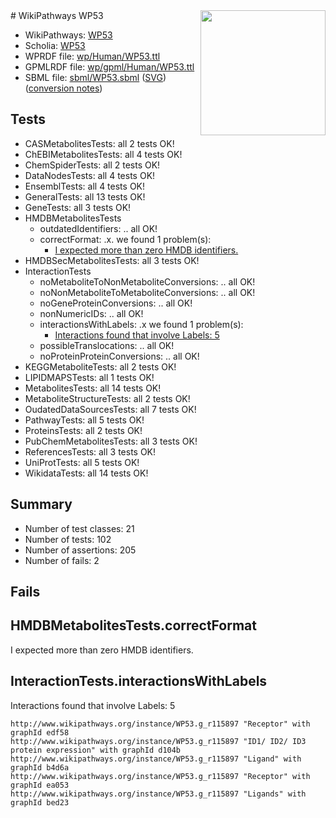 <img style="float: right; width: 200px" src="../logo.png" />
# WikiPathways WP53

* WikiPathways: [WP53](https://identifiers.org/wikipathways:WP53)
* Scholia: [WP53](https://scholia.toolforge.org/wikipathways/WP53)
* WPRDF file: [wp/Human/WP53.ttl](../wp/Human/WP53.ttl)
* GPMLRDF file: [wp/gpml/Human/WP53.ttl](../wp/gpml/Human/WP53.ttl)
* SBML file: [sbml/WP53.sbml](../sbml/WP53.sbml) ([SVG](../sbml/WP53.svg)) ([conversion notes](../sbml/WP53.txt))

## Tests
* CASMetabolitesTests: all 2 tests OK!
* ChEBIMetabolitesTests: all 4 tests OK!
* ChemSpiderTests: all 2 tests OK!
* DataNodesTests: all 4 tests OK!
* EnsemblTests: all 4 tests OK!
* GeneralTests: all 13 tests OK!
* GeneTests: all 3 tests OK!
* HMDBMetabolitesTests
    * outdatedIdentifiers: .. all OK!
    * correctFormat: .x. we found 1 problem(s):
        * [I expected more than zero HMDB identifiers.](#ad154c1e)
* HMDBSecMetabolitesTests: all 3 tests OK!
* InteractionTests
    * noMetaboliteToNonMetaboliteConversions: .. all OK!
    * noNonMetaboliteToMetaboliteConversions: .. all OK!
    * noGeneProteinConversions: .. all OK!
    * nonNumericIDs: .. all OK!
    * interactionsWithLabels: .x we found 1 problem(s):
        * [Interactions found that involve Labels: 5](#630d267c)
    * possibleTranslocations: .. all OK!
    * noProteinProteinConversions: .. all OK!
* KEGGMetaboliteTests: all 2 tests OK!
* LIPIDMAPSTests: all 1 tests OK!
* MetabolitesTests: all 14 tests OK!
* MetaboliteStructureTests: all 2 tests OK!
* OudatedDataSourcesTests: all 7 tests OK!
* PathwayTests: all 5 tests OK!
* ProteinsTests: all 2 tests OK!
* PubChemMetabolitesTests: all 3 tests OK!
* ReferencesTests: all 3 tests OK!
* UniProtTests: all 5 tests OK!
* WikidataTests: all 14 tests OK!


## Summary

* Number of test classes: 21
* Number of tests: 102
* Number of assertions: 205
* Number of fails: 2

## Fails

<a name="ad154c1e" />

## HMDBMetabolitesTests.correctFormat

I expected more than zero HMDB identifiers.
<a name="630d267c" />

## InteractionTests.interactionsWithLabels

Interactions found that involve Labels: 5
```
http://www.wikipathways.org/instance/WP53.g_r115897 "Receptor" with graphId edf58
http://www.wikipathways.org/instance/WP53.g_r115897 "ID1/ ID2/ ID3 protein expression" with graphId d104b
http://www.wikipathways.org/instance/WP53.g_r115897 "Ligand" with graphId b4d6a
http://www.wikipathways.org/instance/WP53.g_r115897 "Receptor" with graphId ea053
http://www.wikipathways.org/instance/WP53.g_r115897 "Ligands" with graphId bed23
```

